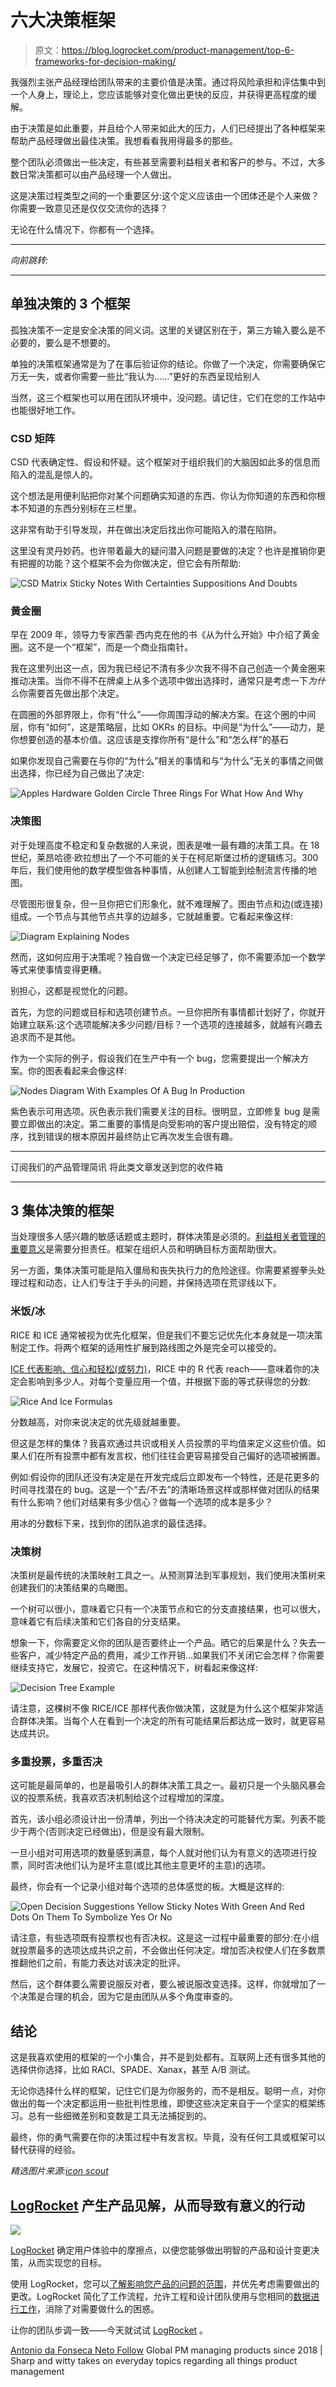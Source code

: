 # 六大决策框架

> 原文：<https://blog.logrocket.com/product-management/top-6-frameworks-for-decision-making/>

我强烈主张产品经理给团队带来的主要价值是决策。通过将风险承担和评估集中到一个人身上，理论上，您应该能够对变化做出更快的反应，并获得更高程度的缓解。

由于决策是如此重要，并且给个人带来如此大的压力，人们已经提出了各种框架来帮助产品经理做出最佳决策。我想看看我用得最多的那些。

整个团队必须做出一些决定，有些甚至需要利益相关者和客户的参与。不过，大多数日常决策都可以由产品经理一个人做出。

这是决策过程类型之间的一个重要区分:这个定义应该由一个团体还是个人来做？你需要一致意见还是仅仅交流你的选择？

无论在什么情况下，你都有一个选择。

* * *

*向前跳转:*

* * *

## 单独决策的 3 个框架

孤独决策不一定是安全决策的同义词。这里的关键区别在于，第三方输入要么是不必要的，要么是不想要的。

单独的决策框架通常是为了在事后验证你的结论。你做了一个决定，你需要确保它万无一失，或者你需要一些比“我认为……”更好的东西呈现给别人

当然，这三个框架也可以用在团队环境中，没问题。请记住，它们在您的工作站中也能很好地工作。

### CSD 矩阵

CSD 代表确定性、假设和怀疑。这个框架对于组织我们的大脑因如此多的信息而陷入的混乱是惊人的。

这个想法是用便利贴把你对某个问题确实知道的东西、你认为你知道的东西和你根本不知道的东西分别标在三栏里。

这非常有助于引导发现，并在做出决定后找出你可能陷入的潜在陷阱。

这里没有灵丹妙药。也许带着最大的疑问潜入问题是要做的决定？也许是推销你更有把握的功能？这个框架不会为你做决定，但它会有所帮助:

![CSD Matrix Sticky Notes With Certainties Suppositions And Doubts](img/965071356400b61da4e9fb558d25511f.png)

### 黄金圈

早在 2009 年，领导力专家西蒙·西内克在他的书《从为什么开始》中介绍了黄金圈。这不是一个“框架”，而是一个商业指南针。

我在这里列出这一点，因为我已经记不清有多少次我不得不自己创造一个黄金圈来推动决策。当你不得不在牌桌上从多个选项中做出选择时，通常只是考虑一下*为什么*你需要首先做出那个决定。

在圆圈的外部界限上，你有“什么”——你周围浮动的解决方案。在这个圈的中间层，你有“如何”，这是策略层，比如 OKRs 的目标。中间是“为什么”——动力，是你想要创造的基本价值。这应该是支撑你所有“是什么”和“怎么样”的基石

如果你发现自己需要在与你的“为什么”相关的事情和与“为什么”无关的事情之间做出选择，你已经为自己做出了决定:

![Apples Hardware Golden Circle Three Rings For What How And Why](img/16b9fe65ab2c61821535c9183a9c4226.png)

### 决策图

对于处理高度不稳定和复杂数据的人来说，图表是唯一最有趣的决策工具。在 18 世纪，莱昂哈德·欧拉想出了一个不可能的关于在柯尼斯堡过桥的逻辑练习。300 年后，我们使用他的数学模型做各种事情，从创建人工智能到绘制流言传播的地图。

尽管图形很复杂，但一旦你把它们形象化，就不难理解了。图由节点和边(或连接)组成。一个节点与其他节点共享的边越多，它就越重要。它看起来像这样:

![Diagram Explaining Nodes](img/d5e11ef57b136f7d702a71b9ed530273.png)

然而，这如何应用于决策呢？独自做一个决定已经足够了，你不需要添加一个数学等式来使事情变得更糟。

别担心，这都是视觉化的问题。

首先，为您的问题或目标和选项创建节点。一旦你把所有事情都计划好了，你就开始建立联系:这个选项能解决多少问题/目标？一个选项的连接越多，就越有兴趣去追求而不是其他。

作为一个实际的例子，假设我们在生产中有一个 bug，您需要提出一个解决方案。你的图表看起来会像这样:

![Nodes Diagram With Examples Of A Bug In Production](img/fe9684abcf903e50a3f1ab5987ee411f.png)

紫色表示可用选项。灰色表示我们需要关注的目标。很明显，立即修复 bug 是需要立即做出的决定。第二重要的事情是向受影响的客户提出赔偿，没有特定的顺序，找到错误的根本原因并最终防止它再次发生会很有趣。

* * *

订阅我们的产品管理简讯
将此类文章发送到您的收件箱

* * *

## 3 集体决策的框架

当处理很多人感兴趣的敏感话题或主题时，群体决策是必须的。[利益相关者管理的重要意义](https://blog.logrocket.com/product-management/what-stakeholder-management-tools-techniques/)是需要分担责任。框架在组织人员和明确目标方面帮助很大。

另一方面，集体决策可能是陷入僵局和丧失执行力的危险途径。你需要紧握拳头处理过程和动态，让人们专注于手头的问题，并保持选项在荒谬线以下。

### 米饭/冰

RICE 和 ICE 通常被视为优先化框架，但是我们不要忘记优先化本身就是一项决策制定工作。将两个框架的适用性扩展到路线图之外是完全可以接受的。

[ICE 代表影响、信心和轻松(或努力)](https://blog.logrocket.com/product-management/understanding-ice-score-product-management/)，RICE 中的 R 代表 reach——意味着你的决定会影响到多少人。对每个变量应用一个值，并根据下面的等式获得您的分数:

![Rice And Ice Formulas](img/fa992128aed64edb51aad769a097a211.png)

分数越高，对你来说决定的优先级就越重要。

但这是怎样的集体？我喜欢通过共识或相关人员投票的平均值来定义这些价值。如果人们在所有投票中都有发言权，他们往往会更容易接受自己偏好的选项被搁置。

例如:假设你的团队还没有决定是在开发完成后立即发布一个特性，还是花更多的时间寻找潜在的 bug。这是一个“去/不去”的清晰场景这样或那样做对团队的结果有什么影响？他们对结果有多少信心？做每一个选项的成本是多少？

用冰的分数标下来，找到你的团队追求的最佳选择。

### 决策树

决策树是最传统的决策映射工具之一。从预测算法到军事规划，我们使用决策树来创建我们的决策结果的鸟瞰图。

一个树可以很小，意味着它只有一个决策节点和它的分支直接结果，也可以很大，意味着它有后续决策和它们各自的分支结果。

想象一下，你需要定义你的团队是否要终止一个产品。晒它的后果是什么？失去一些客户，减少特定产品的费用，减少工作开销…如果我们不关闭它会怎样？你需要继续支持它，发展它，投资它。在这种情况下，树看起来像这样:

![Decision Tree Example](img/ee8925b137683be1a2a016b5df492fe4.png)

请注意，这棵树不像 RICE/ICE 那样代表你做决策，这就是为什么这个框架非常适合群体决策。当每个人在看到一个决定的所有可能结果后都达成一致时，就更容易达成共识。

### 多重投票，多重否决

这可能是最简单的，也是最吸引人的群体决策工具之一。最初只是一个头脑风暴会议的投票系统，我喜欢否决机制给这个过程增加的深度。

首先，该小组必须设计出一份清单，列出一个待决决定的可能替代方案。列表不能少于两个(否则决定已经做出)，但是没有最大限制。

一旦小组对可用选项的数量感到满意，每个人就对他们认为有意义的选项进行投票，同时否决他们认为是坏主意(或比其他主意更坏的主意)的选项。

最终，你会有一个记录小组对每个选项的总体感觉的板。大概是这样的:

![Open Decision Suggestions Yellow Sticky Notes With Green And Red Dots On Them To Symbolize Yes Or No](img/ad1b0f709f96414a8117aa5d05ac810d.png)

请注意，有些选项既有投票权也有否决权。这是这一过程中最重要的部分:在小组就投票最多的选项达成共识之前，不会做出任何决定。增加否决权使人们在多数票推翻他们之前，有能力表达对该决定的批评。

然后，这个群体要么需要说服反对者，要么被说服改变选择。这样，你就增加了一个决策是合理的机会，因为它是由团队从多个角度审查的。

## 结论

这是我喜欢使用的框架的一个小集合，并不是到处都有。互联网上还有很多其他的选择供你选择，比如 RACI、SPADE、Xanax，甚至 A/B 测试。

无论你选择什么样的框架，记住它们是为你服务的，而不是相反。聪明一点，对你做出的每一个决定都运用一些批判性思维，即使这些决定来自于一个坚实的框架练习。总有一些细微差别和变数是工具无法捕捉到的。

最终，你的勇气需要在你的决策过程中有发言权。毕竟，没有任何工具或框架可以替代获得的经验。

*精选图片来源:[icon scout](https://iconscout.com/icon/box-738)*

## [LogRocket](https://lp.logrocket.com/blg/pm-signup) 产生产品见解，从而导致有意义的行动

[![](img/1af2ef21ae5da387d71d92a7a09c08e8.png)](https://lp.logrocket.com/blg/pm-signup)

[LogRocket](https://lp.logrocket.com/blg/pm-signup) 确定用户体验中的摩擦点，以便您能够做出明智的产品和设计变更决策，从而实现您的目标。

使用 LogRocket，您可以[了解影响您产品的问题的范围](https://logrocket.com/for/analytics-for-web-applications)，并优先考虑需要做出的更改。LogRocket 简化了工作流程，允许工程和设计团队使用与您相同的[数据进行工作](https://logrocket.com/for/web-analytics-solutions)，消除了对需要做什么的困惑。

让你的团队步调一致——今天就试试 [LogRocket](https://lp.logrocket.com/blg/pm-signup) 。

[Antonio da Fonseca Neto Follow](https://blog.logrocket.com/author/antoniofonsecaneto/) Global PM managing products since 2018 | Sharp and witty takes on everyday topics regarding all things product management